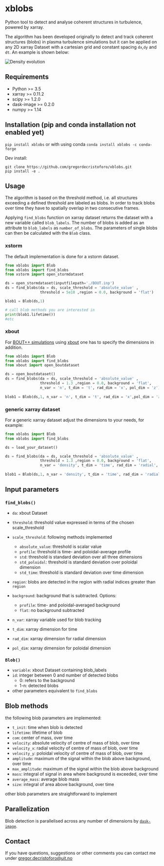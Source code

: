 # xblobs
Python tool to detect and analyse coherent structures in turbulence, powered by xarray. 

The algorithm has been developed originally to detect and track coherent structures (blobs) in plasma turbulence simulations but it can be applied on any 2D xarray Dataset with a cartesian grid and constant spacing `dx`,`dy` and `dt`. An example is shown below:


![Density evolution](example_gifs/turbulence_blobs.gif ) 


## Requirements
- Python >= 3.5
- xarray >= 0.11.2
- scipy >= 1.2.0
- dask-image >= 0.2.0
- numpy >= 1.14

## Installation (pip and conda installation not enabled yet)
`pip install xblobs`
or with using conda
`conda install xblobs -c conda-forge`

Dev install:
```
git clone https://github.com/gregordecristoforo/xblobs.git
pip install -e .
```

## Usage
The algorithm is based on the threshold method, i.e. all structures exceeding a defined threshold are labeled as blobs. In order to track blobs over time they have to spatially overlap in two consecutive frames. 

Applying `find_blobs` function on xarray dataset returns the dataset with a new variable called `blob_labels`. The number of blobs is added as an attribute to `blob_labels` as `number_of_blobs`. The parameters of single blobs can then be calculated with the `Blob` class. 
### xstorm
The default implementation is done for a xstorm dataset.
```Python
from xblobs import Blob
from xblobs import find_blobs
from xstorm import open_stormdataset

ds = open_stormdataset(inputfilepath='./BOUT.inp')
ds = find_blobs(da = ds, scale_threshold = 'absolute_value' ,
                threshold = 5e18 ,region = 0.0, background = 'flat')

blob1 = Blob(ds,1)

# call blob methods you are interested in
print(blob1.lifetime())
#etc
```
### xbout
For [BOUT++ simulations](https://github.com/boutproject/BOUT-dev) using [xbout](https://github.com/boutproject/xBOUT) one has to specify the dimensions in addition.
```Python
from xblobs import Blob
from xblobs import find_blobs
from xbout import open_boutdataset

ds = open_boutdataset()
ds = find_blobs(da = ds, scale_threshold = 'absolute_value' ,
                threshold = 1.3 ,region = 0.0, background = 'flat', 
                n_var = 'n', t_dim = 't', rad_dim = 'x', pol_dim = 'z')
                
blob1 = Blob(ds,1, n_var = 'n', t_dim = 't', rad_dim = 'x',pol_dim = 'z')
```
### generic xarray dataset
For a generic xarray dataset adjust the dimensions to your needs, for example:
```Python
from xblobs import Blob
from xblobs import find_blobs

ds = load_your_dataset()

ds = find_blobs(da = ds, scale_threshold = 'absolute_value' ,
                threshold = 1.3 ,region = 0.0, background = 'flat', 
                n_var = 'density', t_dim = 'time', rad_dim = 'radial', pol_dim = 'poloidal')
                
blob1 = Blob(ds,1, n_var = 'density', t_dim = 'time', rad_dim = 'radial', pol_dim = 'poloidal')
```
## Input parameters
### `find_blobs()`
- `da`: xbout Dataset  

- `threshold`: threshold value expressed in terms of the chosen scale_threshold

- `scale_threshold`: following methods implemented
  - `absolute_value`: threshold is scalar value
  - `profile`: threshold is time- and poloidal-average profile
  - `std`: threshold is standard deviation over all three dimensions
  - `std_poloidal`: threshold is standard deviation over poloidal dimension
  - `std_time`: threshold is standard deviation over time dimension

- `region`: blobs are detected in the region with radial indices greater than `region`

- `background`: background that is subtracted. Options:
  - `profile`: time- and poloidal-averaged background
  - `flat`: no background subtracted

- `n_var`: xarray variable used for blob tracking
    
- `t_dim`: xarray dimension for time

- `rad_dim`: xarray dimension for radial dimension

- `pol_dim`: xarray dimension for poloidal dimension 

### `Blob()`
- `variable`: xbout Dataset containing blob_labels
- `id`: integer between 0 and number of detected blobs 
  - 0: refers to the background
  - 1-n: detected blobs  
- other parameters equivalent to `find_blobs`


## Blob methods
the following blob parameters are implemented:
- `t_init`: time when blob is detected 
- `lifetime`: lifetime of blob
- `com`: center of mass, over time
- `velocity`: absolute velocity of centre of mass of blob, over time
- `velocity_x`: radial velocity of centre of mass of blob, over time
- `velocity_y`: poloidal velocity of centre of mass of blob, over time
- `amplitude`: maximum of the signal within the blob above background, over time
- `max_amplitude`: maximum of the signal within the blob above background
- `mass`: integral of signal in area where background is exceeded, over time
- `average_mass`: average blob mass
- `size`: integral of area above background, over time

other blob parameters are straightforward to implement

## Parallelization 
Blob detection is parallelised across any number of dimensions by [`dask-image`](https://docs.dask.org/en/latest/).

## Contact
If you have questions, suggestions or other comments you can contact me under gregor.decristoforo@uit.no
